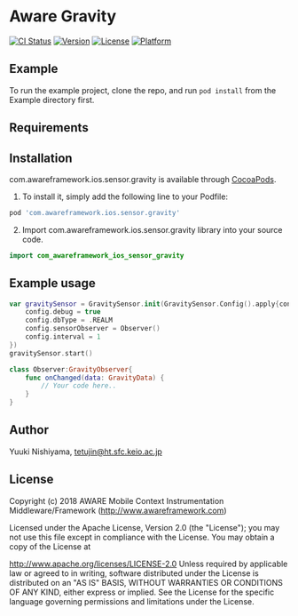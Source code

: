 # Aware Gravity

[![CI Status](https://img.shields.io/travis/tetujin/com.awareframework.ios.sensor.gravity.svg?style=flat)](https://travis-ci.org/tetujin/com.awareframework.ios.sensor.gravity)
[![Version](https://img.shields.io/cocoapods/v/com.awareframework.ios.sensor.gravity.svg?style=flat)](https://cocoapods.org/pods/com.awareframework.ios.sensor.gravity)
[![License](https://img.shields.io/cocoapods/l/com.awareframework.ios.sensor.gravity.svg?style=flat)](https://cocoapods.org/pods/com.awareframework.ios.sensor.gravity)
[![Platform](https://img.shields.io/cocoapods/p/com.awareframework.ios.sensor.gravity.svg?style=flat)](https://cocoapods.org/pods/com.awareframework.ios.sensor.gravity)

## Example

To run the example project, clone the repo, and run `pod install` from the Example directory first.

## Requirements

## Installation

com.awareframework.ios.sensor.gravity is available through [CocoaPods](https://cocoapods.org). 

1. To install it, simply add the following line to your Podfile:
```ruby
pod 'com.awareframework.ios.sensor.gravity'
```
2. Import com.awareframework.ios.sensor.gravity library into your source code.
```swift
import com_awareframework_ios_sensor_gravity
```

## Example usage
```swift
var gravitySensor = GravitySensor.init(GravitySensor.Config().apply{config in
    config.debug = true
    config.dbType = .REALM
    config.sensorObserver = Observer()
    config.interval = 1
})
gravitySensor.start()
```

```swift
class Observer:GravityObserver{
    func onChanged(data: GravityData) {
        // Your code here..
    }
}
```

## Author

Yuuki Nishiyama, tetujin@ht.sfc.keio.ac.jp

## License

Copyright (c) 2018 AWARE Mobile Context Instrumentation Middleware/Framework (http://www.awareframework.com)

Licensed under the Apache License, Version 2.0 (the "License"); you may not use this file except in compliance with the License. You may obtain a copy of the License at

http://www.apache.org/licenses/LICENSE-2.0 Unless required by applicable law or agreed to in writing, software distributed under the License is distributed on an "AS IS" BASIS, WITHOUT WARRANTIES OR CONDITIONS OF ANY KIND, either express or implied. See the License for the specific language governing permissions and limitations under the License.
